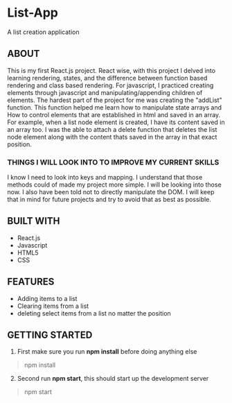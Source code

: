 # List-App
A list creation application

## ABOUT
This is my first React.js project. React wise, with this project I delved into learning rendering, states, and the difference between function based rendering and class based rendering. For javascript, I practiced creating elements through javascript and manipulating/appending children of elements. The hardest part of the project for me was creating the "addList" function. This function helped me learn how to manipulate state arrays and How to control elements that are established in html and saved in an array. For example, when a list node element is created, I have its content saved in an array too. I was the able to attach a delete function that deletes the list node element along with the content thats saved in the array in that exact position.

### THINGS I WILL LOOK INTO TO IMPROVE MY CURRENT SKILLS
I know I need to look into keys and mapping. I understand that those methods could of made my project more simple. I will be looking into those now. I also have been told not to directly manipulate the DOM. I will keep that in mind for future projects and try to avoid that as best as possible. 

## BUILT WITH
- React.js
- Javascript
- HTML5
- CSS

## FEATURES
- Adding items to a list
- Clearing items from a list
- deleting select items from a list no matter the position

## GETTING STARTED

1. First make sure you run **npm install** before doing anything else

> npm install

2. Second run **npm start**, this should start up the development server

> npm start
